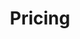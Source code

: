 ---
title: Pricing
layout: pricing
draft: false
plans:
- title: Plan gratuito
  subtitle: Ingresa a nuestra comunidad!
  price: 0
  type: month
  features:
    - Conocer personas que estan estudiando
    - Podras realizar preguntas a la comunidad
    - Estaras enterado de todos nuestros eventos
  button:
    label: Inicia ya!
    link: "https://api.whatsapp.com/send?phone=%2B573005792037&text=%C2%A1Hola!%20Estoy%20interesado(a)%20en%20inscribirme%20a%20Tech2Life."

- title: Plan Mensual
  subtitle: Descubre el camino hacia tu éxito profesional.
  price: 15 usd
  type: Mensual
  recommended: true
  features:
    - Soporte de tutoría personalizada.
    - Acceso a proyectos prácticos y experiencias de trabajo reales.
    - Participación en eventos exclusivos y oportunidades de networking.
    - Actualizaciones de contenido y acceso a nuevas tendencias y tecnologías.
  button:
    label: Inicia ya!
    link: "https://api.whatsapp.com/send?phone=%2B573005792037&text=%C2%A1Hola!%20Estoy%20interesado(a)%20en%20inscribirme%20a%20Tech2Life."

- title: Plan Anual
  subtitle: Domina el mundo digital. y ahorra 30 usd
  price: 150 usd
  type: Anual
  recommended: true
  features:
    - Soporte de tutoría personalizada.
    - Acceso a proyectos prácticos y experiencias de trabajo reales.
    - Participación en eventos exclusivos y oportunidades de networking.
    - Actualizaciones de contenido y acceso a nuevas tendencias y tecnologías.
  button:
    label: Inicia ya!
    link: "https://api.whatsapp.com/send?phone=%2B573005792037&text=%C2%A1Hola!%20Estoy%20interesado(a)%20en%20inscribirme%20a%20Tech2Life."

call_to_action:
  title: Quieres saber mas?
  content: Preguntanos cualquier duda que tengas y tambien puedes preguntar por nuestro programa de becas.
  image: '/images/cta.svg'
  button:
    enable: true
    label: "Contactanos"
    link: "https://api.whatsapp.com/send?phone=%2B573005792037&text=%C2%A1Hola!%20Estoy%20interesado(a)%20en%20inscribirme%20a%20Tech2Life"
    
---
